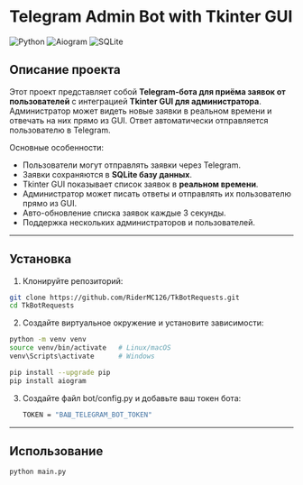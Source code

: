 # Telegram Admin Bot with Tkinter GUI

![Python](https://img.shields.io/badge/python-3.11-blue?logo=python)
![Aiogram](https://img.shields.io/badge/aiogram-3.19-green)
![SQLite](https://img.shields.io/badge/database-sqlite-lightgrey)

## Описание проекта

Этот проект представляет собой **Telegram-бота для приёма заявок от пользователей** с интеграцией **Tkinter GUI для администратора**.  
Администратор может видеть новые заявки в реальном времени и отвечать на них прямо из GUI. Ответ автоматически отправляется пользователю в Telegram.  

Основные особенности:

- Пользователи могут отправлять заявки через Telegram.
- Заявки сохраняются в **SQLite базу данных**.
- Tkinter GUI показывает список заявок в **реальном времени**.
- Администратор может писать ответы и отправлять их пользователю прямо из GUI.
- Авто-обновление списка заявок каждые 3 секунды.
- Поддержка нескольких администраторов и пользователей.

---

## Установка

1. Клонируйте репозиторий:
  ```bash
  git clone https://github.com/RiderMC126/TkBotRequests.git
  cd TkBotRequests
  ```
2. Создайте виртуальное окружение и установите зависимости:
  ```bash
  python -m venv venv
  source venv/bin/activate   # Linux/macOS
  venv\Scripts\activate      # Windows

  pip install --upgrade pip
  pip install aiogram
  ```
3. Создайте файл bot/config.py и добавьте ваш токен бота:
   ```bash
   TOKEN = "ВАШ_TELEGRAM_BOT_TOKEN"
   ```

---

## Использование
```bash
python main.py
```



   


